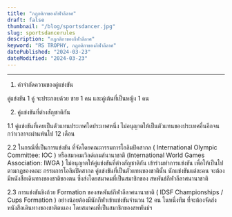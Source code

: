 ```yaml
---
title: "กฎกติกาของกีฬาลีลาศ"
draft: false
thumbnail: "/blog/sportsdancer.jpg"
slug: sportsdancerules
description: "กฎกติกาของกีฬาลีลาศ"
keyword: "RS TROPHY, กฎกติกาของกีฬาลีลาศ"
datePublished: "2024-03-23"
dateModified: "2024-03-23"
---
```


---
1. คำจำกัดความของคู่แข่งขัน

คู่แข่งขัน 1 คู่ จะประกอบด้วย ชาย 1 คน และคู่เต้นที่เป็นหญิง 1 คน

2. คู่แข่งขันที่ต่างสัญชาติกัน

1.1 คู่แข่งขันที่เคยเป็นตัวแทนประเทศใดประเทศหนึ่ง ไม่อนุญาตให้เป็นตัวแทนของประเทศอื่นอีกจน กว่าเวลาจะผ่านพ้นไป 12 เดือน

2.2 ในกรณีที่เป็นการแข่งขัน ที่จัดโดยคณะกรรมการโอลิมปิคสากล ( International Olympic Committee: IOC ) หรือสมาคมเวิลด์เกมส์นานาชาติ (International World Games Association: IWGA ) ไม่อนุญาตให้คู่แข่งขันที่ต่างสัญชาติกัน เข้าร่วมทำการแข่งขัน เพื่อให้เป็นไปตามกฎของคณะ กรรมการโอลิมปิคสากล คู่แข่งขันที่เป็นตัวแทนของชาตินั้น นักแข่งขันแต่ละคน จะต้องมีหนังสือเดินทางของชาติของตน ซึ่งส่งโดยสมาคมที่เป็นสมาชิกของ สหพันธ์กีฬาลีลาศนานาชาติ

2.3 การแข่งขันชิงถ้วย Formation ของสหพันธ์กีฬาลีลาศนานาชาติ ( IDSF Championships / Cups Formation ) อย่างน้อยต้องมีนักกีฬาเข้าแข่งขันจำนวน 12 คน ในหนึ่งทีม ที่จะต้องจัดส่งหนังสือเดินทางของชาติตนเอง โดยสมาคมที่เป็นสมาชิกของสหพันธ์ฯ
